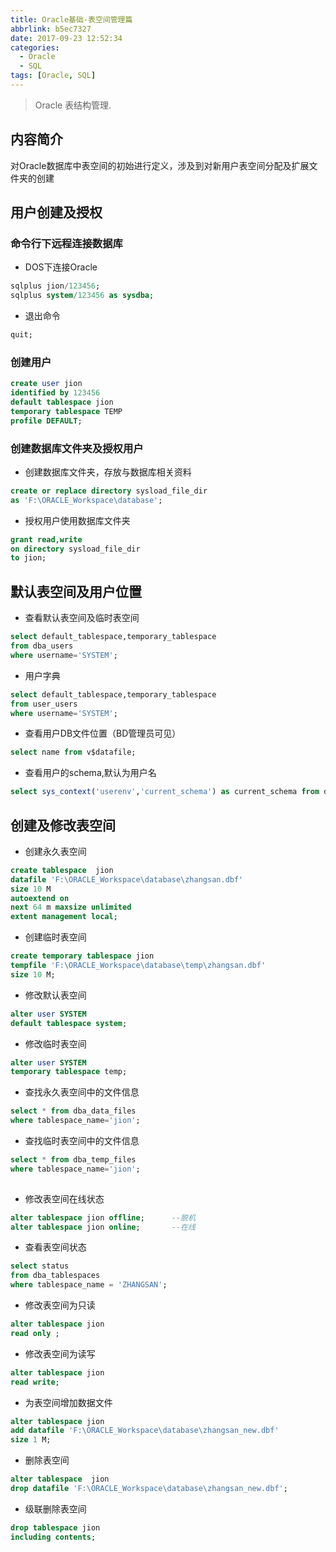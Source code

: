 ```yaml
---
title: Oracle基础-表空间管理篇
abbrlink: b5ec7327
date: 2017-09-23 12:52:34
categories:
  - Oracle
  - SQL
tags: [Oracle, SQL]
---
```


> Oracle 表结构管理.

<!--more-->



## 内容简介

对Oracle数据库中表空间的初始进行定义，涉及到对新用户表空间分配及扩展文件夹的创建

## 用户创建及授权
### 命令行下远程连接数据库

- DOS下连接Oracle
``` sql
sqlplus jion/123456;                                                   -- 普通用户登录
sqlplus system/123456 as sysdba;                                            -- DB管理员登录
```

- 退出命令
``` sql
quit;                                                                       -- 退出命令
```
### 创建用户

``` sql
create user jion                                                       -- 用户名
identified by 123456                                                        -- 密码
default tablespace jion                                                -- 默认表空间名,默认表空间名称与用户名一致
temporary tablespace TEMP                                                   -- 临时表空间名,关闭后数据销毁
profile DEFAULT;                                                            -- 配置方式,默认配置
```
### 创建数据库文件夹及授权用户
- 创建数据库文件夹，存放与数据库相关资料
``` sql
create or replace directory sysload_file_dir                                -- 文件夹名称
as 'F:\ORACLE_Workspace\database';                                          -- 文件夹路径 
```

- 授权用户使用数据库文件夹
``` sql
grant read,write                                                            -- 授权:读,写权限
on directory sysload_file_dir                                               -- 被授权文件夹的名称
to jion;                                                               -- 授权用户
```

## 默认表空间及用户位置
- 查看默认表空间及临时表空间
``` sql
select default_tablespace,temporary_tablespace
from dba_users                                                              -- 管理员字典
where username='SYSTEM';                                                    -- STSTEM用户(大写)
```

- 用户字典
``` sql
select default_tablespace,temporary_tablespace                             
from user_users                                                             -- 用户字段
where username='SYSTEM';                                                    -- STSTEM用户(大写)
```

- 查看用户DB文件位置（BD管理员可见）
``` sql
select name from v$datafile;
```

- 查看用户的schema,默认为用户名
``` sql
select sys_context('userenv','current_schema') as current_schema from dual;
```
## 创建及修改表空间
- 创建永久表空间
``` sql
create tablespace  jion                                                -- 用户名(默认与表空间名一致)
datafile 'F:\ORACLE_Workspace\database\zhangsan.dbf'                        -- 存放路径
size 10 M                                                                   -- 文件大小
autoextend on                                                               -- 开启自动扩展储存空间
next 64 m maxsize unlimited                                                 -- 储存不够时,自动扩展64M,上不设限
extent management local;                                                    -- 本地管理员
```

- 创建临时表空间
``` sql
create temporary tablespace jion                                       -- 用户名(默认与表空间名一致)
tempfile 'F:\ORACLE_Workspace\database\temp\zhangsan.dbf'                   -- 存放路径
size 10 M;                                                                  -- 默认大小
```

- 修改默认表空间
``` sql
alter user SYSTEM
default tablespace system;
```

- 修改临时表空间
``` sql
alter user SYSTEM
temporary tablespace temp;
```

- 查找永久表空间中的文件信息
``` sql
select * from dba_data_files                                                -- 数据库文件描述表
where tablespace_name='jion';                                          -- 与表空间名称一致
```

- 查找临时表空间中的文件信息
``` sql
select * from dba_temp_files                                                -- 表空间名与用户名默认一致
where tablespace_name='jion';             
 
```

- 修改表空间在线状态

``` sql
alter tablespace jion offline;		--脱机                                         
alter tablespace jion online;		--在线
```

- 查看表空间状态
``` sql
select status                                                               -- 字段,表空间的状态
from dba_tablespaces                                                        -- 所有数据库中表空间的状态信息
where tablespace_name = 'ZHANGSAN';                                         -- 表空间的名字(默认与用户名一致)
```

- 修改表空间为只读
``` sql
alter tablespace jion                                                  -- 表空间的名字(默认与用户名一致)
read only ;                                                                 -- 只读
```

- 修改表空间为读写
``` sql
alter tablespace jion
read write;                                                                 -- 读写
```

- 为表空间增加数据文件
``` sql
alter tablespace jion      
add datafile 'F:\ORACLE_Workspace\database\zhangsan_new.dbf'
size 1 M;
```

- 删除表空间
``` sql
alter tablespace  jion
drop datafile 'F:\ORACLE_Workspace\database\zhangsan_new.dbf';
```

- 级联删除表空间
``` sql
drop tablespace jion
including contents;
```



